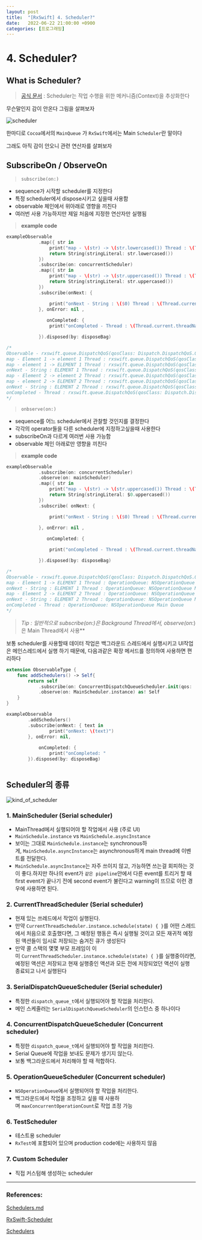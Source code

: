 ```yaml
---
layout: post
title:  "[RxSwift] 4. Scheduler?"
date:   2022-06-22 21:00:00 +0900
categories: [프로그래밍]
---
```


# 4. Scheduler?

## What is Scheduler?

> [공식 문서](https://github.com/ReactiveX/RxSwift/blob/main/Documentation/Schedulers.md) : Scheduler는 작업 수행을 위한 메커니즘(Context)을 추상화한다

무슨말인지 감이 안온다 그림을 살펴보자

![scheduler](/images/jeremy_RxSwift/scheduler.png)

한마디로 `Cocoa`에서의 `MainQueue` 가 `RxSwift`에서는 Main `Scheduler`란 말이다

그래도 아직 감이 안오니 관련 연산자를 살펴보자

## SubscribeOn / ObserveOn

> `subscribe(on:)`

- sequence가 시작할 scheduler를 지정한다
- 특정 scheduler에서 dispose시키고 싶을때 사용함
- observable 체인에서 위아래로 영향을 끼친다
- 여러번 사용 가능하지만 제일 처음에 지정한 연산자만 실행됨

> **example code**

```swift
exampleObservable
			.map({ str in
				print("map - \(str) -> \(str.lowercased()) Thread : \(Thread.current.threadName)")
				return String(stringLiteral: str.lowercased())
			})
			.subscribe(on: concurrentScheduler)
			.map({ str in
				print("map - \(str) -> \(str.uppercased()) Thread : \(Thread.current.threadName)")
				return String(stringLiteral: str.uppercased())
			})
			.subscribe(onNext: {

				print("onNext - String : \($0) Thread : \(Thread.current.threadName)")
			}, onError: nil ,
			   
			   onCompleted: {
				print("onCompleted - Thread : \(Thread.current.threadName)")

			}).disposed(by: disposeBag)

/*
Observable - rxswift.queue.DispatchQoS(qosClass: Dispatch.DispatchQoS.QoSClass.background, relativePriority: 0)
map - Element 1 -> element 1 Thread : rxswift.queue.DispatchQoS(qosClass: Dispatch.DispatchQoS.QoSClass.background, relativePriority: 0)
map - element 1 -> ELEMENT 1 Thread : rxswift.queue.DispatchQoS(qosClass: Dispatch.DispatchQoS.QoSClass.background, relativePriority: 0)
onNext - String : ELEMENT 1 Thread : rxswift.queue.DispatchQoS(qosClass: Dispatch.DispatchQoS.QoSClass.background, relativePriority: 0)
map - Element 2 -> element 2 Thread : rxswift.queue.DispatchQoS(qosClass: Dispatch.DispatchQoS.QoSClass.background, relativePriority: 0)
map - element 2 -> ELEMENT 2 Thread : rxswift.queue.DispatchQoS(qosClass: Dispatch.DispatchQoS.QoSClass.background, relativePriority: 0)
onNext - String : ELEMENT 2 Thread : rxswift.queue.DispatchQoS(qosClass: Dispatch.DispatchQoS.QoSClass.background, relativePriority: 0)
onCompleted - Thread : rxswift.queue.DispatchQoS(qosClass: Dispatch.DispatchQoS.QoSClass.background, relativePriority: 0)
*/
```

> `onbserve(on:)`

- sequence를 어느 scheduler에서 관찰할 것인지를 결정한다
- 각각의 operator들을 다른 scheduler에 지정하고싶을때 사용한다
- subscribeOn과 다르게 여러번 사용 가능함
- observable 체인 아래로만 영향을 끼친다

> **example code**

```swift
exampleObservable
			.subscribe(on: concurrentScheduler)
			.observe(on: mainScheduler)
			.map({ str in
				print("map - \(str) -> \(str.uppercased()) Thread : \(Thread.current.threadName)")
				return String(stringLiteral: $0.uppercased())
			})
			.subscribe( onNext: {

				print("onNext - String : \($0) Thread : \(Thread.current.threadName)")

			}, onError: nil ,
			   
			   onCompleted: {

				print("onCompleted - Thread : \(Thread.current.threadName)")

			}).disposed(by: disposeBag)

/*
Observable - rxswift.queue.DispatchQoS(qosClass: Dispatch.DispatchQoS.QoSClass.background, relativePriority: 0)
map - Element 1 -> ELEMENT 1 Thread : OperationQueue: NSOperationQueue Main Queue
onNext - String : ELEMENT 1 Thread : OperationQueue: NSOperationQueue Main Queue
map - Element 2 -> ELEMENT 2 Thread : OperationQueue: NSOperationQueue Main Queue
onNext - String : ELEMENT 2 Thread : OperationQueue: NSOperationQueue Main Queue
onCompleted - Thread : OperationQueue: NSOperationQueue Main Queue
*/
```

> **Tip : 일반적으로 subscribe(on*:)은 Background Thread에서,
observe(on*:)은 Main Thread에서 사용**

보통 scheduler를 사용할때 데이터 작업은 백그라운드 스레드에서 실행시키고 UI작업은 메인스레드에서 실행 하기 때문에, 다음과같은 확장 메서드를 정의하여 사용하면 편리하다

```swift
extension ObservableType {
	func addSchedulers() -> Self{
		return self
			.subscribe(on: ConcurrentDispatchQueueScheduler.init(qos: .background))
			.observe(on: MainScheduler.instance) as! Self
	}
}

exampleObservable
		.addSchedulers()
		.subscribe(onNext: { text in
				print("onNext: \(text)")
		}, onError: nil,
		   
			onCompleted: {
				print("onCompleted: "
		}).disposed(by: disposeBag)
								
```

## Scheduler의 종류

![kind_of_scheduler](/images/jeremy_RxSwift/kind_of_scheduler.png)

### 1. MainScheduler (Serial scheduler)

- MainThread에서 실행되어야 할 작업에서 사용 (주로 UI)
- `MainSchedule.instance` vs `MainSchedule.asyncInstance`
- 보이는 그대로 `MainSchedule.instance`는 synchronous하게, `MainSchedule.asyncInstance`는 asynchronous하게 main thread에 이벤트를 전달한다.
- `MainSchedule.asyncInstance`는 자주 쓰이지 않고, 가능하면 쓰는걸 회피하는 것이 좋다.하지만 하나의 event가 `같은 pipeline`안에서 다른 event를 트리거 할 때 first event가 끝나기 전에 second event가 불린다고 warning이 뜨므로 이런 경우에 사용하면 된다.

### 2. CurrentThreadScheduler (Serial scheduler)

- 현재 있는 쓰레드에서 작업이 실행된다.
- 만약 `CurrentThreadScheduler.instance.schedule(state) { }`를 어떤 스레드에서 처음으로 호출했다면, 그 예정된 행동은 즉시 실행될 것이고 모든 재귀적 예정된 액션들이 임시로 저장되는 숨겨진 큐가 생성된다
- 만약 콜 스택의 몇몇 부모 프레임이 이미 `CurrentThreadScheduler.instance.schedule(state) { }`를 실행중이라면, 예정된 액션은 저장되고 현재 실행중인 액션과 모든 전에 저장되었던 액션이 실행 종료되고 나서 실행된다

### 3. SerialDispatchQueueScheduler (Serial scheduler)

- 특정한 `dispatch_queue_t`에서 실행되어야 할 작업을 처리한다.
- 메인 스케줄러는 `SerialDispatchQueueScheduler`의 인스턴스 중 하나이다

### 4. ConcurrentDispatchQueueScheduler (Concurrent scheduler)

- 특정한 `dispatch_queue_t`에서 실행되어야 할 작업을 처리한다.
- Serial Queue에 작업을 보내도 문제가 생기지 않는다.
- 보통 백그라운드에서 처리해야 할 때 적합하다.

### 5. OperationQueueScheduler (Concurrent scheduler)

- `NSOperationQueue`에서 실행되어야 할 작업을 처리한다.
- 백그라운드에서 작업을 조정하고 싶을 때 사용하며 `maxConcurrentOperationCount`로 작업 조정 가능

### 6. TestScheduler

- 테스트용 scheduler
- `RxTest`에 포함되어 있으며 production code에는 사용하지 않음

### 7. Custom Scheduler

- 직접 커스텀해 생성하는 scheduler

---

### References:

[Schedulers.md](https://github.com/ReactiveX/RxSwift/blob/main/Documentation/Schedulers.md)

[RxSwift-Scheduler](https://velog.io/@hansangjin96/RxSwift-Scheduler-%EC%9E%91%EC%84%B1%EC%A4%91)

[Schedulers](https://m.blog.naver.com/PostView.naver?isHttpsRedirect=true&blogId=mym0404&logNo=221596834186)
